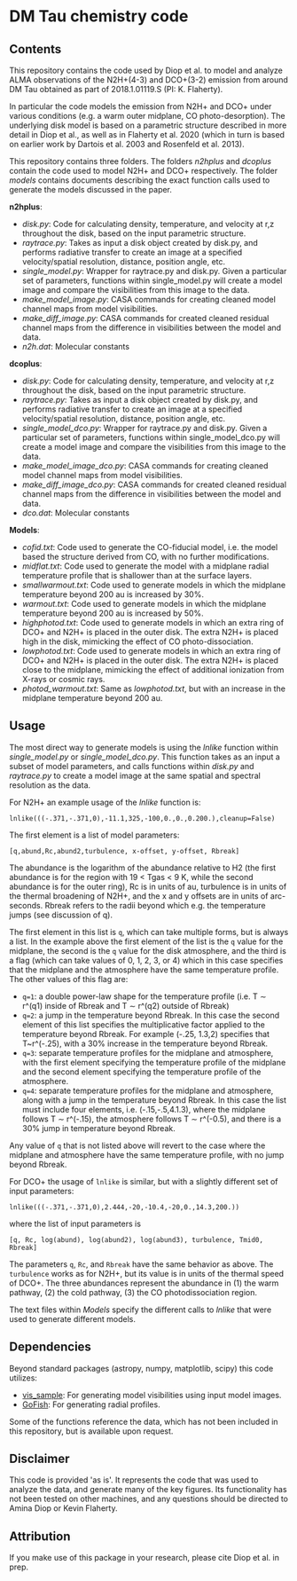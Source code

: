 # DM Tau chemistry code

## Contents
This repository contains the code used by Diop et al. to model and analyze ALMA observations of the N2H+(4-3) and DCO+(3-2) emission from around DM Tau obtained as part of 2018.1.01119.S (PI: K. Flaherty).

In particular the code models the emission from N2H+ and DCO+ under various conditions (e.g. a warm outer midplane, CO photo-desorption). The underlying disk model is based on a parametric structure described in more detail in Diop et al., as well as in Flaherty et al. 2020 (which in turn is based on earlier work by Dartois et al. 2003 and Rosenfeld et al. 2013).

This repository contains three folders. The folders *n2hplus* and *dcoplus* contain the code used to model N2H+ and DCO+ respectively. The folder *models* contains documents describing the exact function calls used to generate the models discussed in the paper.

**n2hplus**:
- *disk.py*: Code for calculating density, temperature, and velocity at r,z throughout the disk, based on the input parametric structure.
- *raytrace.py*: Takes as input a disk object created by disk.py, and performs radiative transfer to create an image at a specified velocity/spatial resolution, distance, position angle, etc.
- *single_model.py*: Wrapper for raytrace.py and disk.py. Given a particular set of parameters, functions within single_model.py will create a model image and compare the visibilities from this image to the data.
- *make_model_image.py*: CASA commands for creating cleaned model channel maps from model visibilities.
- *make_diff_image.py*: CASA commands for created cleaned residual channel maps from the difference in visibilities between the model and data.
- *n2h.dat*: Molecular constants

**dcoplus**:
- *disk.py*: Code for calculating density, temperature, and velocity at r,z throughout the disk, based on the input parametric structure.
- *raytrace.py*: Takes as input a disk object created by disk.py, and performs radiative transfer to create an image at a specified velocity/spatial resolution, distance, position angle, etc.
- *single_model_dco.py*: Wrapper for raytrace.py and disk.py. Given a particular set of parameters, functions within single_model_dco.py will create a model image and compare the visibilities from this image to the data.
- *make_model_image_dco.py*: CASA commands for creating cleaned model channel maps from model visibilities.
- *make_diff_image_dco.py*: CASA commands for created cleaned residual channel maps from the difference in visibilities between the model and data.
- *dco.dat*: Molecular constants

**Models**:
- *cofid.txt*: Code used to generate the CO-fiducial model, i.e. the model based the structure derived from CO, with no further modifications.
- *midflat.txt*: Code used to generate the model with a midplane radial temperature profile that is shallower than at the surface layers.
- *smallwarmout.txt*: Code used to generate models in which the midplane temperature beyond 200 au is increased by 30%.
- *warmout.txt*: Code used to generate models in which the midplane temperature beyond 200 au is increased by 50%.
- *highphotod.txt*: Code used to generate models in which an extra ring of DCO+ and N2H+ is placed in the outer disk. The extra N2H+ is placed high in the disk, mimicking the effect of CO photo-dissociation.
- *lowphotod.txt*: Code used to generate models in which an extra ring of DCO+ and N2H+ is placed in the outer disk. The extra N2H+ is placed close to the midplane, mimicking the effect of additional ionization from X-rays or cosmic rays.
- *photod_warmout.txt*: Same as *lowphotod.txt*, but with an increase in the midplane temperature beyond 200 au.

## Usage

The most direct way to generate models is using the *lnlike* function within *single_model.py* or *single_model_dco.py*. This function takes as an input a subset of model parameters, and calls functions within *disk.py* and *raytrace.py* to create a model image at the same spatial and spectral resolution as the data.

For N2H+ an example usage of the *lnlike* function is:

```
lnlike(((-.371,-.371,0),-11.1,325,-100,0.,0.,0.200.),cleanup=False)
```

The first element is a list of model parameters:

```
[q,abund,Rc,abund2,turbulence, x-offset, y-offset, Rbreak]
```
The abundance is the logarithm of the abundance relative to H2 (the first abundance is for the region with 19 < Tgas < 9 K, while the second abundance is for the outer ring), Rc is in units of au, turbulence is in units of the thermal broadening of N2H+, and the x and y offsets are in units of arc-seconds. Rbreak refers to the radii beyond which e.g. the temperature jumps (see discussion of q).

The first element in this list is `q`, which can take multiple forms, but is always a list. In the example above the first element of the list is the `q` value for the midplane, the second is the `q` value for the disk atmosphere, and the third is a flag (which can take values of 0, 1, 2, 3, or 4) which in this case specifies that the midplane and the atmosphere have the same temperature profile. The other values of this flag are:
- `q=1`: a double power-law shape for the temperature profile (i.e. T $\sim$ r^(q1) inside of Rbreak and T $\sim$ r^(q2) outside of Rbreak)
- `q=2`: a jump in the temperature beyond Rbreak. In this case the second element of this list specifies the multiplicative factor applied to the temperature beyond Rbreak. For example (-.25, 1.3,2) specifies that T~r^(-.25), with a 30% increase in the temperature beyond Rbreak.
- `q=3`: separate temperature profiles for the midplane and atmosphere, with the first element specifying the temperature profile of the midplane and the second element specifying the temperature profile of the atmosphere.
- `q=4`: separate temperature profiles for the midplane and atmosphere, along with a jump in the temperature beyond Rbreak. In this case the list must include four elements, i.e. (-.15,-.5,4.1.3), where the midplane follows T $\sim$ r^(-.15), the atmosphere follows T $\sim$ r^(-0.5), and there is a 30% jump in temperature beyond Rbreak.

Any value of `q` that is not listed above will revert to the case where the midplane and atmosphere have the same temperature profile, with no jump beyond Rbreak.

For DCO+ the usage of `lnlike` is similar, but with a slightly different set of input parameters:
```
lnlike(((-.371,-.371,0),2.444,-20,-10.4,-20,0.,14.3,200.))
```

where the list of input parameters is
```
[q, Rc, log(abund), log(abund2), log(abund3), turbulence, Tmid0, Rbreak]
```

The parameters `q`, `Rc`, and `Rbreak` have the same behavior as above. The `turbulence` works as for N2H+, but its value is in units of the thermal speed of DCO+. The three abundances represent the abundance in (1) the warm pathway, (2) the cold pathway, (3) the CO photodissociation region.


The text files within *Models* specify the different calls to *lnlike* that were used to generate different models.


## Dependencies
Beyond standard packages (astropy, numpy, matplotlib, scipy) this code utilizes:
  - [vis_sample](https://github.com/AstroChem/vis_sample): For generating model visibilities using input model images.
  - [GoFish](https://fishing.readthedocs.io): For generating radial profiles.

Some of the functions reference the data, which has not been included in this repository, but is available upon request.

## Disclaimer
This code is provided 'as is'. It represents the code that was used to analyze the data, and generate many of the key figures. Its functionality has not been tested on other machines, and any questions should be directed to Amina Diop or Kevin Flaherty.

## Attribution
If you make use of this package in your research, please cite Diop et al. in prep.
